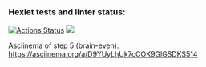 ### Hexlet tests and linter status:
[![Actions Status](https://github.com/dmsiods/python-project-49/actions/workflows/hexlet-check.yml/badge.svg)](https://github.com/dmsiods/python-project-49/actions)
<a href="https://codeclimate.com/github/dmsiods/python-project-49/maintainability"><img src="https://api.codeclimate.com/v1/badges/f372db7fde4cdfdd4a4a/maintainability" /></a>

Asciinema of step 5 (brain-even): https://asciinema.org/a/D9YUyLhUk7cCOK9GlGSDKS514
